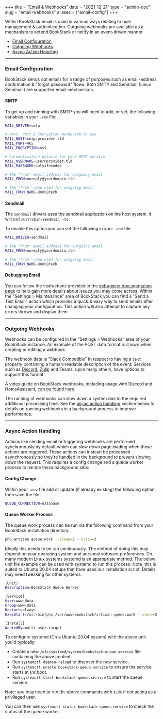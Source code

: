 +++
title = "Email & Webhooks"
date = "2021-12-21"
type = "admin-doc"
slug = "email-webhooks"
aliases = ["email-config"]
+++

Within BookStack email is used in various ways relating to user management & authentication. 
Outgoing webhooks are available as a mechanism to extend BookStack or notify in an event-driven manner.

- [Email Configuration](#email-configuration)
- [Outgoing Webhooks](#outgoing-webhooks)
- [Async Action Handling](#async-action-handling)

---

### Email Configuration

BookStack sends out emails for a range of purposes such as email-address confirmation & "forgot password" flows.
Both SMTP and Sendmail (Linux Sendmail) are supported email mechanisms.

#### SMTP

To get up and running with SMTP you will need to add, or set, the following variables in your `.env` file:

```bash
MAIL_DRIVER=smtp

# Host, Port & Encryption mechanism to use
MAIL_HOST=smtp.provider.tld
MAIL_PORT=465
MAIL_ENCRYPTION=ssl

# Authentication details for your SMTP service
MAIL_USERNAME=user@provider.tld
MAIL_PASSWORD=onlyifneeded

# The "from" email address for outgoing email
MAIL_FROM=noreply@yourdomain.tld  

# The "from" name used for outgoing email
MAIL_FROM_NAME=BookStack
```

#### Sendmail

The `sendmail` drivers uses the sendmail application on the host system. It will call `/usr/sbin/sendmail -bs`.

To enable this option you can set the following in your `.env` file:

```bash
MAIL_DRIVER=sendmail

# The "from" email address for outgoing email
MAIL_FROM=noreply@yourdomain.tld  

# The "from" name used for outgoing email
MAIL_FROM_NAME=BookStack
```

#### Debugging Email

You can follow the instructions provided in the [debugging documentation page](/docs/admin/debugging/)
to help gain more details about issues you may come across. Within the "Settings > Maintenance" area of
BookStack you can find a "Send a Test Email" action which provides a quick & easy way to send emails
after changing your configuration. This action will also attempt to capture any errors thrown and display them.

---

### Outgoing Webhooks

Webhooks can be configured in the "Settings > Webhooks" area of your BookStack instance.
An example of the POST data format is shown when creating or editing a webhook.

The webhook data is "Slack Compatible" in respect to having a `text` property containing a human-readable description
of the event. Services such as [Discord](https://discord.com/developers/docs/resources/webhook#execute-slackcompatible-webhook), [Zulip](https://zulip.com/integrations/doc/slack_incoming) and Teams, upon many others, have options to support this format.

A video guide on BookStack webhooks, including usage with Discord and HomeAssistant, [can be found here](https://www.youtube.com/watch?v=_zIp1ruGpoI).

The running of webhooks can slow down a system due to the required additional processing time.
See the [async action handling](#async-action-handling) section below to details on running webhooks
in a background process to improve performance.

---


### Async Action Handling

Actions like sending email or triggering webhooks are performed synchronously by default which can
slow down page loading when those actions are triggered. These actions can instead be processed asynchronously
so they're handled in the background to prevent slowing down the request. This requires a config change 
and a queue worker process to handle these background jobs:

#### Config Change

Within your `.env` file add or update (if already existing) the following option then save the file.

```bash
QUEUE_CONNECTION=database
```

#### Queue Worker Process

The queue work process can be run via the following command from your BookStack installation directory:

```bash
php artisan queue:work --sleep=3 --tries=3
```

Ideally this needs to be ran continuously. The method of doing this may depend on your operating system
and personal software preferences. On many modern Linux systems systemd is an appropriate method.
The below unit file example can be used with systemd to run this process. Note, this is suited to 
Ubuntu 20.04 setups that have used our installation script. Details may need tweaking for other systems.

```bash
[Unit]
Description=BookStack Queue Worker

[Service]
User=www-data
Group=www-data
Restart=always
ExecStart=/usr/bin/php /var/www/bookstack/artisan queue:work --sleep=3 --tries=1 --max-time=3600

[Install]
WantedBy=multi-user.target
```

To configure systemd (On a Ubuntu 20.04 system) with the above unit you'd typically:

- Create a new `/etc/systemd/system/bookstack-queue.service` file containing the above content.
- Run `systemctl daemon-reload` to discover the new service.
- Run `systemctl enable bookstack-queue.service` to ensure the service starts at (re)boot.
- Run `systemctl start bookstack-queue.service` to start the queue service.

Note: you may need to run the above commands with `sudo` if not acting as a privileged user. 

You can then use `systemctl status bookstack-queue.service` to check the status of the queue worker. 

